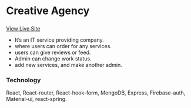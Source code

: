 # Creative Agency
###

[View Live Site](https://creative-agency-652cb.web.app/home)

  - It’s an IT service providing company.
  - where users can order for any services.
  - users can give reviews or feed.
  - Admin can change work status.
  - add new services, and make another admin.
### Technology 
React, React-router, React-hook-form, MongoDB, Express, Firebase-auth, Material-ui, react-spring.